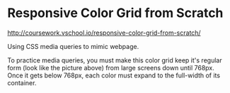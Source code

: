 # Responsive Color Grid from Scratch
http://coursework.vschool.io/responsive-color-grid-from-scratch/

Using CSS media queries to mimic webpage.

To practice media queries, you must make this color grid keep it's regular form (look like the picture above) from large screens down until 768px. Once it gets below 768px, each color must expand to the full-width of its container.